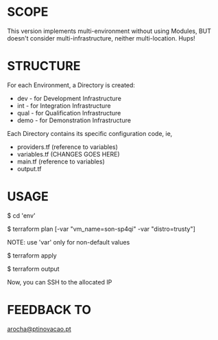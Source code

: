 SCOPE
=====
This version implements multi-environment without using Modules, BUT doesn't consider multi-infrastructure, neither multi-location. Hups! 


STRUCTURE 
=========
For each Environment, a Directory is created:
* dev - for Development Infrastructure
* int - for Integration Infrastructure
* qual - for Qualification Infrastructure
* demo - for Demonstration Infrastructure

Each Directory contains its specific configuration code, ie,
* providers.tf (reference to variables)
* variables.tf (CHANGES GOES HERE)
* main.tf (reference to variables)
* output.tf


USAGE
=====
$ cd 'env'

$ terraform plan [-var "vm_name=son-sp4qi" -var "distro=trusty"]

NOTE: use 'var' only for non-default values

$ terraform apply

$ terraform output

Now, you can SSH to the allocated IP 


FEEDBACK TO
===========
arocha@ptinovacao.pt
